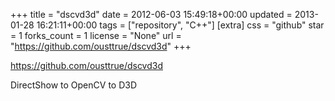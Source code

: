 +++
title = "dscvd3d"
date = 2012-06-03 15:49:18+00:00
updated = 2013-01-28 16:21:11+00:00
tags = ["repository", "C++"]
[extra]
css = "github"
star = 1
forks_count = 1
license = "None"
url = "https://github.com/ousttrue/dscvd3d"
+++

<https://github.com/ousttrue/dscvd3d>

DirectShow to OpenCV to D3D
